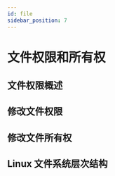 ```yaml
---
id: file
sidebar_position: 7
---
```


# 文件权限和所有权

## 文件权限概述

## 修改文件权限

## 修改文件所有权

## Linux 文件系统层次结构
